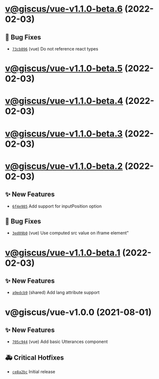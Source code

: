 # [v@giscus/vue-v1.1.0-beta.6](https://github.com/giscus/giscus-component/compare/@giscus/vue-v1.1.0-beta.5...@giscus/vue-v1.1.0-beta.6) (2022-02-03)

## 🐛 Bug Fixes
- [`73cb096`](https://github.com/giscus/giscus-component/commit/73cb096)  (vue) Do not reference react types

# [v@giscus/vue-v1.1.0-beta.5](https://github.com/giscus/giscus-component/compare/@giscus/vue-v1.1.0-beta.4...@giscus/vue-v1.1.0-beta.5) (2022-02-03)

# [v@giscus/vue-v1.1.0-beta.4](https://github.com/giscus/giscus-component/compare/@giscus/vue-v1.1.0-beta.3...@giscus/vue-v1.1.0-beta.4) (2022-02-03)

# [v@giscus/vue-v1.1.0-beta.3](https://github.com/giscus/giscus-component/compare/@giscus/vue-v1.1.0-beta.2...@giscus/vue-v1.1.0-beta.3) (2022-02-03)

# [v@giscus/vue-v1.1.0-beta.2](https://github.com/giscus/giscus-component/compare/@giscus/vue-v1.1.0-beta.1...@giscus/vue-v1.1.0-beta.2) (2022-02-03)

## ✨ New Features
- [`6f4e985`](https://github.com/giscus/giscus-component/commit/6f4e985)   Add support for inputPosition option 

## 🐛 Bug Fixes
- [`3ed09b0`](https://github.com/giscus/giscus-component/commit/3ed09b0)  (vue) Use computed src value on iframe element&quot;

# [v@giscus/vue-v1.1.0-beta.1](https://github.com/giscus/giscus-component/compare/@giscus/vue-v1.0.0...@giscus/vue-v1.1.0-beta.1) (2022-02-03)

## ✨ New Features
- [`a9edcb9`](https://github.com/giscus/giscus-component/commit/a9edcb9)  (shared) Add lang attribute support

# v@giscus/vue-v1.0.0 (2021-08-01)

## ✨ New Features
- [`705c944`](https://github.com/giscus/giscus-component/commit/705c944)  (vue) Add basic Utterances component 

## 🚑 Critical Hotfixes
- [`ce8a2bc`](https://github.com/giscus/giscus-component/commit/ce8a2bc)   Initial release
